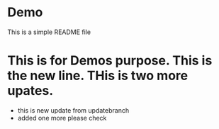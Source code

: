 # Demo

This is a simple README file

# This is for Demos purpose. This is the new line. THis is two more upates.


* this is new update from updatebranch
* added one more please check
